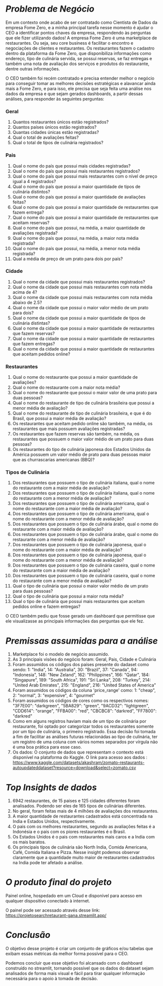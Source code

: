 # *Problema de Negócio*

Em um contexto onde acabo de ser contratado como Cientista de Dados da empresa
Fome Zero, e a minha principal tarefa nesse momento é ajudar o CEO a identificar pontos chaves da empresa, respondendo às perguntas que ele fizer
utilizando dados!
A empresa Fome Zero é uma marketplace de restaurantes. Ou seja, seu core
business é facilitar o encontro e negociações de clientes e restaurantes. Os
restaurantes fazem o cadastro dentro da plataforma da Fome Zero, que disponibiliza
informações como endereço, tipo de culinária servida, se possui reservas, se faz
entregas e também uma nota de avaliação dos serviços e produtos do restaurante,
dentre outras informações.

O CEO também foi recém contratado e precisa entender melhor o negócio
para conseguir tomar as melhores decisões estratégicas e alavancar ainda mais a
Fome Zero, e para isso, ele precisa que seja feita uma análise nos dados da
empresa e que sejam gerados dashboards, a partir dessas análises, para responder
às seguintes perguntas:

### Geral
1. Quantos restaurantes únicos estão registrados?
2. Quantos países únicos estão registrados?
3. Quantas cidades únicas estão registradas?
4. Qual o total de avaliações feitas?
5. Qual o total de tipos de culinária registrados?

### Pais
1. Qual o nome do país que possui mais cidades registradas?
2. Qual o nome do país que possui mais restaurantes registrados?
3. Qual o nome do país que possui mais restaurantes com o nível de preço igual a 4 registrados?
4. Qual o nome do país que possui a maior quantidade de tipos de culinária distintos?
5. Qual o nome do país que possui a maior quantidade de avaliações feitas?
6. Qual o nome do país que possui a maior quantidade de restaurantes que fazem entrega?
7. Qual o nome do país que possui a maior quantidade de restaurantes que aceitam reservas?
8. Qual o nome do país que possui, na média, a maior quantidade de avaliações registrada?
9. Qual o nome do país que possui, na média, a maior nota média registrada?
10. Qual o nome do país que possui, na média, a menor nota média registrada?
11. Qual a média de preço de um prato para dois por país?

### Cidade
1. Qual o nome da cidade que possui mais restaurantes registrados?
2. Qual o nome da cidade que possui mais restaurantes com nota média acima de 4?
3. Qual o nome da cidade que possui mais restaurantes com nota média abaixo de 2.5?
4. Qual o nome da cidade que possui o maior valor médio de um prato para dois?
5. Qual o nome da cidade que possui a maior quantidade de tipos de culinária distintas?
6. Qual o nome da cidade que possui a maior quantidade de restaurantes que fazem reservas?
7. Qual o nome da cidade que possui a maior quantidade de restaurantes que fazem entregas?
8. Qual o nome da cidade que possui a maior quantidade de restaurantes que aceitam pedidos online?

### Restaurantes
1. Qual o nome do restaurante que possui a maior quantidade de avaliações?
2. Qual o nome do restaurante com a maior nota média?
3. Qual o nome do restaurante que possui o maior valor de uma prato para duas pessoas?
4. Qual o nome do restaurante de tipo de culinária brasileira que possui a menor média de avaliação?
5. Qual o nome do restaurante de tipo de culinária brasileira, e que é do Brasil, que possui a maior média de avaliação?
6. Os restaurantes que aceitam pedido online são também, na média, os restaurantes que mais possuem avaliações registradas?
7. Os restaurantes que fazem reservas são também, na média, os restaurantes que possuem o maior valor médio de um prato para duas pessoas?
8. Os restaurantes do tipo de culinária japonesa dos Estados Unidos da América possuem um valor médio de prato para duas pessoas maior que as churrascarias americanas (BBQ)?

### Tipos de Culinária
1. Dos restaurantes que possuem o tipo de culinária italiana, qual o nome do restaurante com a maior média de avaliação?
2. Dos restaurantes que possuem o tipo de culinária italiana, qual o nome do restaurante com a menor média de avaliação?
3. Dos restaurantes que possuem o tipo de culinária americana, qual o nome do restaurante com a maior média de avaliação?
4. Dos restaurantes que possuem o tipo de culinária americana, qual o nome do restaurante com a menor média de avaliação?
5. Dos restaurantes que possuem o tipo de culinária árabe, qual o nome do restaurante com a maior média de avaliação?
6. Dos restaurantes que possuem o tipo de culinária árabe, qual o nome do restaurante com a menor média de avaliação?
7. Dos restaurantes que possuem o tipo de culinária japonesa, qual o nome do restaurante com a maior média de avaliação?
8. Dos restaurantes que possuem o tipo de culinária japonesa, qual o nome do restaurante com a menor média de avaliação?
9. Dos restaurantes que possuem o tipo de culinária caseira, qual o nome do restaurante com a maior média de avaliação?
10. Dos restaurantes que possuem o tipo de culinária caseira, qual o nome do restaurante com a menor média de avaliação?
11. Qual o tipo de culinária que possui o maior valor médio de um prato para duas pessoas?
12. Qual o tipo de culinária que possui a maior nota média?
13. Qual o tipo de culinária que possui mais restaurantes que aceitam pedidos online e fazem entregas?

O CEO também pediu que fosse gerado um dashboard que permitisse que ele
visualizasse as principais informações das perguntas que ele fez.


# *Premissas assumidas para a análise*
1. Marketplace foi o modelo de negócio assumido.
2. As 3 principais visões do negócio foram: Geral, Pais, Cidade e Culinária
3. Foram assumidos os códigos dos países presente do dadaset como sendo:
   1: "India",
   14: "Australia",
   30: "Brazil",
   37: "Canada",
   94: "Indonesia",
   148: "New Zeland",
   162: "Philippines",
   166: "Qatar",
   184: "Singapure",
   189: "South Africa",
   191: "Sri Lanka",
   208: "Turkey",
   214: "United Arab Emirates",
   215: "England",
   216: "United States of America"
4. Foram assumidos os códigos da coluna 'price_range' como:
   1: "cheap",
   2: "normal",
   3: "expensive",
   4: "gourmet"
5. Foram assumidos os códigos de cores como os respectivos nomes:
   "3F7E00": "darkgreen",
   "5BA829": "green",
   "9ACD32": "lightgreen",
   "CDD614": "orange",
   "FFBA00": "red",
   "CBCBC8": "darkred",
   "FF7800": "darkred"
6. Como em alguns registros haviam mais de um tipo de colinária por restaurante, foi optado por categorizar todos os restaurantes somente por um tipo de culinária, o primeiro registrado. Essa decisão foi tomada a fim de facilitar as análises futuras relacionádas ao tipo de culinária, ter um registro de uma coluna com vários nomes separados por vírgula não é uma boa prática para esse caso.
7. Os dados: O conjunto de dados que representam o contexto está disponível na plataforma do Kaggle. O link para acesso aos dados : https://www.kaggle.com/datasets/akashram/zomato-restaurants-autoupdateddataset?resource=download&select=zomato.csv


# *Top Insights de dados*
1. 6942 restaurantes, de 15 paises e 125 cidades diferentes foram analisados. Podendo ser eles de 165 tipos de culinárias diferentes.
2. No geral, foram feitas mais de 4 milhões de avaliações dos restaurantes.
3. A maior quantidade de restaurantes cadastrados está concentrada na India e Estados Unidos, respectivamente.
4. O pais com os melhores restaurantes, segundo as avaliações feitas é a Indonésia e o pais com os piores restaurantes é o Brasil.
5. Os Estados Unidos é o pais com restaurantes mais caros e a India com os mais baratos.
6. Os principais tipos de culinária são North India, Comida Americana, Café, Comida Italiana e Pizza. Nesse insight podemos observar claramente que a quantidade muito maior de restaurantes cadastrados na India pode ter afetado a análise. 


# *O produto final do projeto*
Painel online, hospedado em um Cloud e disponível para acesso em
qualquer dispositivo conectado à internet.

O painel pode ser acessado através desse link: https://projetosearchretaurant-gana.streamlit.app/


# *Conclusão*
O objetivo desse projeto é criar um conjunto de gráficos e/ou tabelas
que exibam essas métricas da melhor forma possível para o CEO.

Podemos concluir que esse objetivo foi alcansado com o dashboard construído no streamlit, tornando possível que os dados do dataset sejam analisados de forma mais visual e fácil para tirar qualquer informação necessária para o apoio à tomada de decisão.
